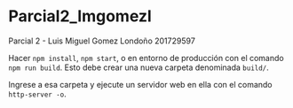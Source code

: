 # Parcial2_lmgomezl
Parcial 2 - Luis Miguel Gomez Londoño 201729597

Hacer `npm install`, `npm start`, o en entorno de producción con el comando `npm run build`. Esto debe crear una nueva carpeta denominada `build/`.

Ingrese a esa carpeta y ejecute un servidor web en ella con el comando `http-server -o`.
